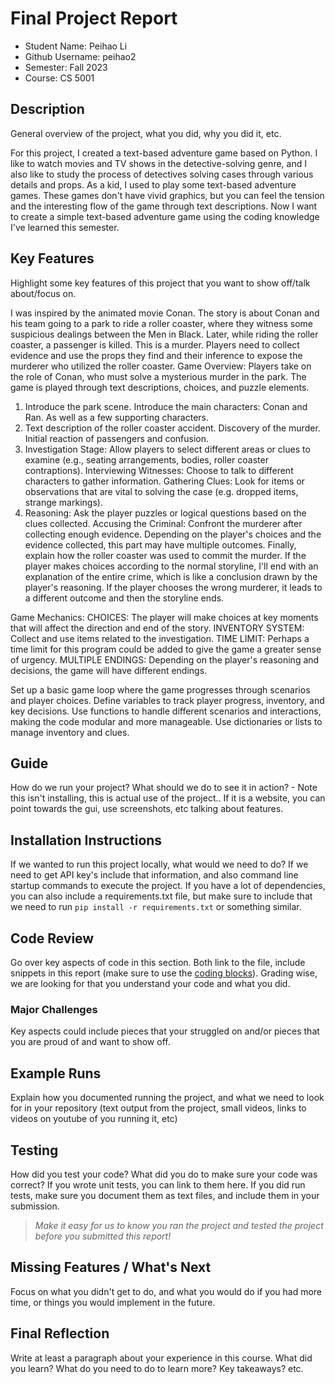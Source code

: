 # Final Project Report

* Student Name: Peihao Li
* Github Username: peihao2  
* Semester: Fall 2023
* Course: CS 5001



## Description 
General overview of the project, what you did, why you did it, etc. 

For this project, I created a text-based adventure game based on Python. I like to watch movies and TV shows in the detective-solving genre, and I also like to study the process of detectives solving cases through various details and props. As a kid, I used to play some text-based adventure games. These games don't have vivid graphics, but you can feel the tension and the interesting flow of the game through text descriptions. Now I want to create a simple text-based adventure game using the coding knowledge I've learned this semester.


## Key Features
Highlight some key features of this project that you want to show off/talk about/focus on. 

I was inspired by the animated movie Conan. The story is about Conan and his team going to a park to ride a roller coaster, where they witness some suspicious dealings between the Men in Black. Later, while riding the roller coaster, a passenger is killed. This is a murder. Players need to collect evidence and use the props they find and their inference to expose the murderer who utilized the roller coaster. 
Game Overview:
Players take on the role of Conan, who must solve a mysterious murder in the park. The game is played through text descriptions, choices, and puzzle elements.
1. Introduce the park scene. Introduce the main characters: Conan and Ran. As well as a few supporting characters.
2. Text description of the roller coaster accident. Discovery of the murder. Initial reaction of passengers and confusion.
3. Investigation Stage: Allow players to select different areas or clues to examine (e.g., seating arrangements, bodies, roller coaster contraptions). Interviewing Witnesses: Choose to talk to different characters to gather information. Gathering Clues: Look for items or observations that are vital to solving the case (e.g. dropped items, strange markings).
4. Reasoning: Ask the player puzzles or logical questions based on the clues collected. Accusing the Criminal: Confront the murderer after collecting enough evidence. Depending on the player's choices and the evidence collected, this part may have multiple outcomes. Finally, explain how the roller coaster was used to commit the murder. If the player makes choices according to the normal storyline, I'll end with an explanation of the entire crime, which is like a conclusion drawn by the player's reasoning.
If the player chooses the wrong murderer, it leads to a different outcome and then the storyline ends.


Game Mechanics:
CHOICES: The player will make choices at key moments that will affect the direction and end of the story.
INVENTORY SYSTEM: Collect and use items related to the investigation.
TIME LIMIT: Perhaps a time limit for this program could be added to give the game a greater sense of urgency. 
MULTIPLE ENDINGS: Depending on the player's reasoning and decisions, the game will have different endings.

Set up a basic game loop where the game progresses through scenarios and player choices.
Define variables to track player progress, inventory, and key decisions.
Use functions to handle different scenarios and interactions, making the code modular and more manageable.
Use dictionaries or lists to manage inventory and clues.



## Guide
How do we run your project? What should we do to see it in action? - Note this isn't installing, this is actual use of the project.. If it is a website, you can point towards the gui, use screenshots, etc talking about features. 


## Installation Instructions
If we wanted to run this project locally, what would we need to do?  If we need to get API key's include that information, and also command line startup commands to execute the project. If you have a lot of dependencies, you can also include a requirements.txt file, but make sure to include that we need to run `pip install -r requirements.txt` or something similar.

## Code Review
Go over key aspects of code in this section. Both link to the file, include snippets in this report (make sure to use the [coding blocks](https://github.com/adam-p/markdown-here/wiki/Markdown-Cheatsheet#code)).  Grading wise, we are looking for that you understand your code and what you did. 

### Major Challenges
Key aspects could include pieces that your struggled on and/or pieces that you are proud of and want to show off.


## Example Runs
Explain how you documented running the project, and what we need to look for in your repository (text output from the project, small videos, links to videos on youtube of you running it, etc)

## Testing
How did you test your code? What did you do to make sure your code was correct? If you wrote unit tests, you can link to them here. If you did run tests, make sure you document them as text files, and include them in your submission. 

> _Make it easy for us to know you *ran the project* and *tested the project* before you submitted this report!_


## Missing Features / What's Next
Focus on what you didn't get to do, and what you would do if you had more time, or things you would implement in the future. 

## Final Reflection
Write at least a paragraph about your experience in this course. What did you learn? What do you need to do to learn more? Key takeaways? etc.
